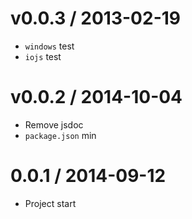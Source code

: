 v0.0.3 / 2013-02-19
==================

  * `windows` test
  * `iojs` test

v0.0.2 / 2014-10-04
==================

  * Remove jsdoc
  * `package.json` min

0.0.1 / 2014-09-12
==================

  * Project start
